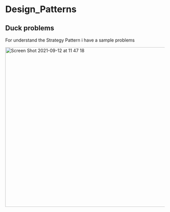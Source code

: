 # Design_Patterns


## Duck problems
For understand the Strategy Pattern i have a sample problems

<img width="505" alt="Screen Shot 2021-09-12 at 11 47 18" src="https://user-images.githubusercontent.com/44673666/132972762-2a97952a-4f5c-48be-97c8-37270ebb9891.png">


